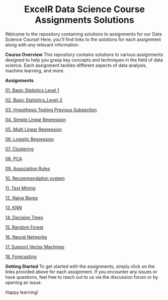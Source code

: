 <h1 align="center">ExcelR Data Science Course Assignments Solutions</h1>

Welcome to the repository containing solutions to assignments for our Data Science Course! Here, you'll find links to the solutions for each assignment along with any relevant information.

**Course Overview**
This repository contains solutions to various assignments designed to help you grasp key concepts and techniques in the field of data science. Each assignment tackles different aspects of data analysis, machine learning, and more.

**Assignments**

[01. Basic Statistics Level 1](https://github.com/vijaycross/ExcelR-Data-Science-Assignments/tree/main/01.%20Basic%20Statistics_Level%201)

[02. Basic Statistics_Level-2](https://github.com/vijaycross/ExcelR-Data-Science-Assignments/tree/main/02.%20Basic%20Statistics_Level-2)

[03. Hypothesis Testing Previous Subsection](https://github.com/vijaycross/ExcelR-Data-Science-Assignments/tree/main/03.%20Hypothesis%20Testing%20Previous%20Subsection)

[04. Simple Linear Regression](https://github.com/vijaycross/ExcelR-Data-Science-Assignments/tree/main/04.%20Simple%20Linear%20Regression)

[05. Multi Linear Regression](https://github.com/vijaycross/ExcelR-Data-Science-Assignments/tree/main/05.%20Multi%20Linear%20Regression)

[06. Logistic Regression](https://github.com/vijaycross/ExcelR-Data-Science-Assignments/tree/main/06.%20Logistic%20Regression)

[07. Clustering](https://github.com/vijaycross/ExcelR-Data-Science-Assignments/tree/main/07.%20Clustering)

[08. PCA](https://github.com/vijaycross/ExcelR-Data-Science-Assignments/tree/main/08.%20PCA)

[09. Association Rules](https://github.com/vijaycross/ExcelR-Data-Science-Assignments/tree/main/09.%20Association%20Rules)

[10. Recommendation system](https://github.com/vijaycross/ExcelR-Data-Science-Assignments/tree/main/10.%20Recommendation%20system)

[11. Text Mining](https://github.com/vijaycross/ExcelR-Data-Science-Assignments/tree/main/11.%20Text%20Mining)

[12. Naive Bayes](https://github.com/vijaycross/ExcelR-Data-Science-Assignments/tree/main/12.%20Naive%20Bayes)

[13. KNN](https://github.com/vijaycross/ExcelR-Data-Science-Assignments/tree/main/13.%20KNN)

[14. Decision Trees](https://github.com/vijaycross/ExcelR-Data-Science-Assignments/tree/main/14.%20Decision%20Trees)

[15. Random Forest](https://github.com/vijaycross/ExcelR-Data-Science-Assignments/tree/main/15.%20Random%20Forest)

[16. Neural Networks](https://github.com/vijaycross/ExcelR-Data-Science-Assignments/tree/main/16.%20Neural%20Networks)

[17. Support Vector Machines](https://github.com/vijaycross/ExcelR-Data-Science-Assignments/tree/main/17.%20Support%20Vector%20Machines)

[18. Forecasting](https://github.com/vijaycross/ExcelR-Data-Science-Assignments/tree/main/18.%20Forecasting)



**Getting Started**
To get started with the assignments, simply click on the links provided above for each assignment. If you encounter any issues or have questions, feel free to reach out to us via the discussion forum or by opening an issue.

Happy learning!
